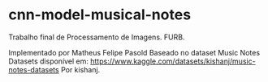 # cnn-model-musical-notes
Trabalho final de Processamento de Imagens. FURB.

Implementado por Matheus Felipe Pasold
Baseado no dataset Music Notes Datasets disponível em:
https://www.kaggle.com/datasets/kishanj/music-notes-datasets
Por kishanj.
